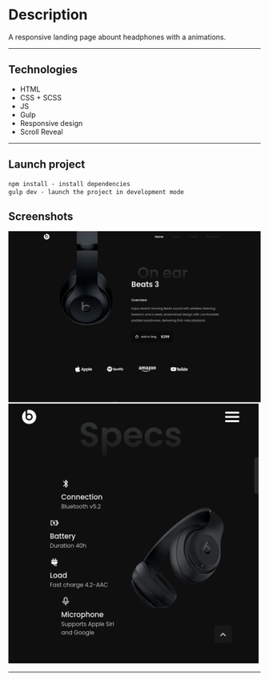 # Description

A responsive landing page abount headphones with a animations.

---

## Technologies

- HTML
- CSS + SCSS
- JS
- Gulp
- Responsive design
- Scroll Reveal

---

## Launch project

```
npm install - install dependencies
gulp dev - launch the project in development mode
```

## Screenshots

<img src="https://github.com/NathanBailie/responsive_headphones_landing_page/raw/main/src/img/screenshots/screenshot_1.png" width="900" />
<img src="https://github.com/NathanBailie/responsive_headphones_landing_page/raw/main/src/img/screenshots/screenshot_2.png" width="500" />

---
